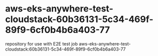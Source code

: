 # aws-eks-anywhere-test-cloudstack-60b36131-5c34-469f-89f9-6cf0b4b6a403-77
repository for use with E2E test job aws-eks-anywhere-test-cloudstack:60b36131-5c34-469f-89f9-6cf0b4b6a403-77
